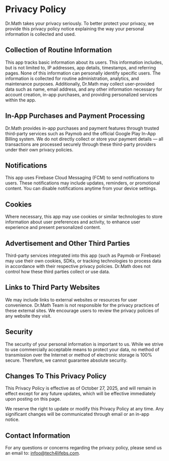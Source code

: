 # Privacy Policy

Dr.Math takes your privacy seriously. To better protect your privacy, we provide this privacy policy notice explaining the way your personal information is collected and used.

## Collection of Routine Information

This app tracks basic information about its users. This information includes, but is not limited to, IP addresses, app details, timestamps, and referring pages. None of this information can personally identify specific users. The information is collected for routine administration, analytics, and maintenance purposes.
Additionally, Dr.Math may collect user-provided data such as name, email address, and any other information necessary for account creation, in-app purchases, and providing personalized services within the app.

## In-App Purchases and Payment Processing

Dr.Math provides in-app purchases and payment features through trusted third-party services such as Paymob and the official Google Play In-App Billing system.
We do not directly collect or store your payment details — all transactions are processed securely through these third-party providers under their own privacy policies.

## Notifications

This app uses Firebase Cloud Messaging (FCM) to send notifications to users. These notifications may include updates, reminders, or promotional content. You can disable notifications anytime from your device settings.

## Cookies

Where necessary, this app may use cookies or similar technologies to store information about user preferences and activity, to enhance user experience and present personalized content.

## Advertisement and Other Third Parties

Third-party services integrated into this app (such as Paymob or Firebase) may use their own cookies, SDKs, or tracking technologies to process data in accordance with their respective privacy policies. Dr.Math does not control how these third parties collect or use data.

## Links to Third Party Websites

We may include links to external websites or resources for user convenience. Dr.Math Team is not responsible for the privacy practices of these external sites. We encourage users to review the privacy policies of any website they visit.

## Security

The security of your personal information is important to us. While we strive to use commercially acceptable means to protect your data, no method of transmission over the Internet or method of electronic storage is 100% secure. Therefore, we cannot guarantee absolute security.

## Changes To This Privacy Policy

This Privacy Policy is effective as of October 27, 2025, and will remain in effect except for any future updates, which will be effective immediately upon posting on this page.

We reserve the right to update or modify this Privacy Policy at any time. Any significant changes will be communicated through email or an in-app notice.

## Contact Information

For any questions or concerns regarding the privacy policy, please send us an email to: infoo@tech4lifebs.com.
